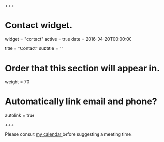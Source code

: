 +++
# Contact widget.
widget = "contact"
active = true
date = 2016-04-20T00:00:00

title = "Contact"
subtitle = ""

# Order that this section will appear in.
weight = 70

# Automatically link email and phone?
autolink = true

	
+++

Please consult <a href="https://calendar.google.com/calendar/embed?src=meel%40comp.nus.edu.sg"> my calendar </a> before suggesting a meeting time.
